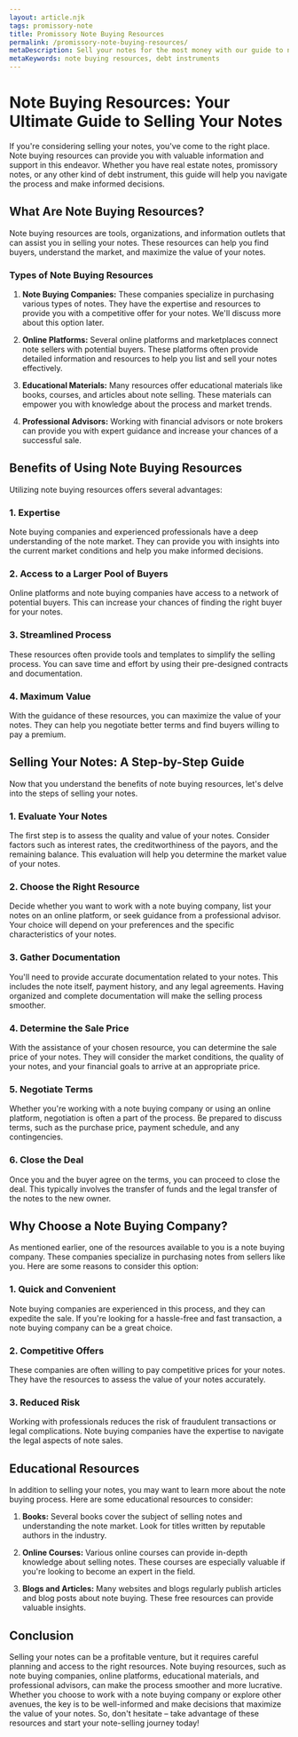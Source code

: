 ```yaml
---
layout: article.njk
tags: promissory-note
title: Promissory Note Buying Resources
permalink: /promissory-note-buying-resources/
metaDescription: Sell your notes for the most money with our guide to note buying resources. Learn how to evaluate your notes, find buyers, and negotiate the best terms.
metaKeywords: note buying resources, debt instruments
---
```


# Note Buying Resources: Your Ultimate Guide to Selling Your Notes

If you're considering selling your notes, you've come to the right place. Note buying resources can provide you with valuable information and support in this endeavor. Whether you have real estate notes, promissory notes, or any other kind of debt instrument, this guide will help you navigate the process and make informed decisions.

## What Are Note Buying Resources?

Note buying resources are tools, organizations, and information outlets that can assist you in selling your notes. These resources can help you find buyers, understand the market, and maximize the value of your notes.

### Types of Note Buying Resources

1. **Note Buying Companies:** These companies specialize in purchasing various types of notes. They have the expertise and resources to provide you with a competitive offer for your notes. We'll discuss more about this option later.

2. **Online Platforms:** Several online platforms and marketplaces connect note sellers with potential buyers. These platforms often provide detailed information and resources to help you list and sell your notes effectively.

3. **Educational Materials:** Many resources offer educational materials like books, courses, and articles about note selling. These materials can empower you with knowledge about the process and market trends.

4. **Professional Advisors:** Working with financial advisors or note brokers can provide you with expert guidance and increase your chances of a successful sale.

## Benefits of Using Note Buying Resources

Utilizing note buying resources offers several advantages:

### 1. Expertise

Note buying companies and experienced professionals have a deep understanding of the note market. They can provide you with insights into the current market conditions and help you make informed decisions.

### 2. Access to a Larger Pool of Buyers

Online platforms and note buying companies have access to a network of potential buyers. This can increase your chances of finding the right buyer for your notes.

### 3. Streamlined Process

These resources often provide tools and templates to simplify the selling process. You can save time and effort by using their pre-designed contracts and documentation.

### 4. Maximum Value

With the guidance of these resources, you can maximize the value of your notes. They can help you negotiate better terms and find buyers willing to pay a premium.

## Selling Your Notes: A Step-by-Step Guide

Now that you understand the benefits of note buying resources, let's delve into the steps of selling your notes.

### 1. Evaluate Your Notes

The first step is to assess the quality and value of your notes. Consider factors such as interest rates, the creditworthiness of the payors, and the remaining balance. This evaluation will help you determine the market value of your notes.

### 2. Choose the Right Resource

Decide whether you want to work with a note buying company, list your notes on an online platform, or seek guidance from a professional advisor. Your choice will depend on your preferences and the specific characteristics of your notes.

### 3. Gather Documentation

You'll need to provide accurate documentation related to your notes. This includes the note itself, payment history, and any legal agreements. Having organized and complete documentation will make the selling process smoother.

### 4. Determine the Sale Price

With the assistance of your chosen resource, you can determine the sale price of your notes. They will consider the market conditions, the quality of your notes, and your financial goals to arrive at an appropriate price.

### 5. Negotiate Terms

Whether you're working with a note buying company or using an online platform, negotiation is often a part of the process. Be prepared to discuss terms, such as the purchase price, payment schedule, and any contingencies.

### 6. Close the Deal

Once you and the buyer agree on the terms, you can proceed to close the deal. This typically involves the transfer of funds and the legal transfer of the notes to the new owner.

## Why Choose a Note Buying Company?

As mentioned earlier, one of the resources available to you is a note buying company. These companies specialize in purchasing notes from sellers like you. Here are some reasons to consider this option:

### 1. Quick and Convenient

Note buying companies are experienced in this process, and they can expedite the sale. If you're looking for a hassle-free and fast transaction, a note buying company can be a great choice.

### 2. Competitive Offers

These companies are often willing to pay competitive prices for your notes. They have the resources to assess the value of your notes accurately.

### 3. Reduced Risk

Working with professionals reduces the risk of fraudulent transactions or legal complications. Note buying companies have the expertise to navigate the legal aspects of note sales.

## Educational Resources

In addition to selling your notes, you may want to learn more about the note buying process. Here are some educational resources to consider:

1. **Books:** Several books cover the subject of selling notes and understanding the note market. Look for titles written by reputable authors in the industry.

2. **Online Courses:** Various online courses can provide in-depth knowledge about selling notes. These courses are especially valuable if you're looking to become an expert in the field.

3. **Blogs and Articles:** Many websites and blogs regularly publish articles and blog posts about note buying. These free resources can provide valuable insights.

## Conclusion

Selling your notes can be a profitable venture, but it requires careful planning and access to the right resources. Note buying resources, such as note buying companies, online platforms, educational materials, and professional advisors, can make the process smoother and more lucrative. Whether you choose to work with a note buying company or explore other avenues, the key is to be well-informed and make decisions that maximize the value of your notes. So, don't hesitate – take advantage of these resources and start your note-selling journey today!
